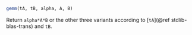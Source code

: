 ```julia
gemm(tA, tB, alpha, A, B)
```

Return `alpha*A*B` or the other three variants according to [`tA`](@ref stdlib-blas-trans) and `tB`.
